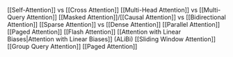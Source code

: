 [[Self-Attention]] vs [[Cross Attention]]
[[Multi-Head Attention]] vs [[Multi-Query Attention]]
[[Masked Attention]]/[[Causal Attention]] vs [[Bidirectional Attention]]
[[Sparse Attention]] vs [[Dense Attention]]
[[Parallel Attention]]
[[Paged Attention]]
[[Flash Attention]]
[[Attention with Linear Biases|Attention with Linear Biases]] (ALiBi)
[[Sliding Window Attention]]
[[Group Query Attention]]
[[Paged Attention]]
